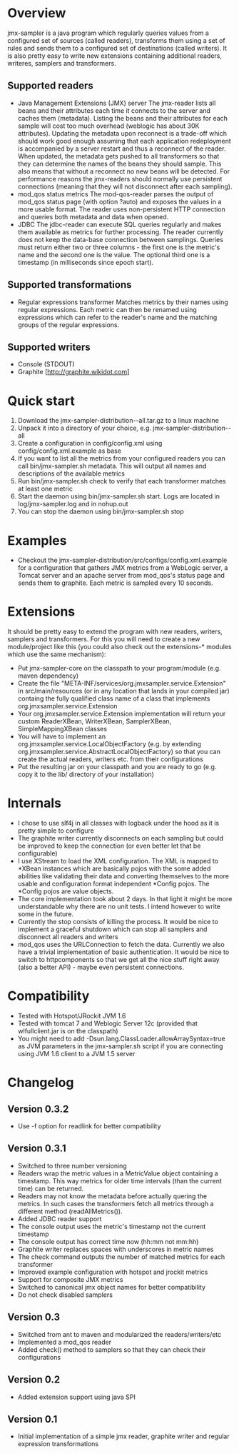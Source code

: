 Overview
========
jmx-sampler is a java program which regularly queries values from a configured set of sources (called readers), transforms them using a set of rules and sends them to a configured set of destinations (called writers). 
It is also pretty easy to write new extensions containing additional readers, writeres, samplers and transformers.

Supported readers
-----------------
* Java Management Extensions (JMX) server
The jmx-reader lists all beans and their attributes each time it connects to the server and caches them (metadata). Listing the beans and their attributes for each sample will cost too much overhead (weblogic has about 30K attributes). Updating the metadata upon reconnect is a trade-off which should work good enough assuming that each application redeployment is accompanied by a server restart and thus a reconnect of the reader. When updated, the metadata gets pushed to all transformers so that they can determine the names of the beans they should sample. This also means that without a reconnect no new beans will be detected. For performance reasons the jmx-readers should normally use persistent connections (meaning that they will not disconnect after each sampling).
* mod_qos status metrics
The mod-qos-reader parses the output of mod_qos status page (with option ?auto) and exposes the values in a more usable format. The reader uses non-persistent HTTP connection and queries both metadata and data when opened.
* JDBC
The jdbc-reader can execute SQL queries regularly and makes them available as metrics for further processing. The reader currently does not keep the data-base connection between samplings. Queries must return either two or three columns - the first one is the metric's name and the second one is the value. The optional third one is a timestamp (in milliseconds since epoch start).

Supported transformations
-------------------------
* Regular expressions transformer
Matches metrics by their names using regular expressions. Each metric can then be renamed using expressions which can refer to the reader's name and the matching groups of the regular expressions.

Supported writers
-----------------
* Console (STDOUT)
* Graphite [http://graphite.wikidot.com]

Quick start
===========
1. Download the jmx-sampler-distribution-<version>-all.tar.gz to a linux machine
2. Unpack it into a directory of your choice, e.g. jmx-sampler-distribution-<version>-all
3. Create a configuration in config/config.xml using config/config.xml.example as base
4. If you want to list all the metrics from your configured readers you can call bin/jmx-sampler.sh metadata. This will output all names and descriptions of the available metrics
5. Run bin/jmx-sampler.sh check to verify that each transformer matches at least one metric
6. Start the daemon using bin/jmx-sampler.sh start. Logs are located in log/jmx-sampler.log and in nohup.out
7. You can stop the daemon using bin/jmx-sampler.sh stop

Examples
========
* Checkout the jmx-sampler-distribution/src/configs/config.xml.example for a configuration that gathers JMX metrics from a WebLogic server, a Tomcat server and an apache server from mod_qos's status page and sends them to graphite. Each metric is sampled every 10 seconds.

Extensions
==========
It should be pretty easy to extend the program with new readers, writers, samplers and transformers. For this you will need to create a new module/project like this (you could also check out the extensions-* modules which use the same mechanism):
* Put jmx-sampler-core on the classpath to your program/module (e.g. maven dependency)
* Create the file "META-INF/services/org.jmxsampler.service.Extension" in src/main/resources (or in any location that lands in your compiled jar) containg the fully qualified class name of a class that implements org.jmxsampler.service.Extension
* Your org.jmxsampler.service.Extension implementation will return your custom ReaderXBean, WriterXBean, SamplerXBean, SimpleMappingXBean classes
* You will have to implement an org.jmxsampler.service.LocalObjectFactory (e.g. by extending org.jmxsampler.service.AbstractLocalObjectFactory) so that you can create the actual readers, writers etc. from their configurations
* Put the resulting jar on your classpath and you are ready to go (e.g. copy it to the lib/ directory of your installation)

Internals
=========
* I chose to use slf4j in all classes with logback under the hood as it is pretty simple to configure
* The graphite writer currently disconnects on each sampling but could be improved to keep the connection (or even better let that be configurable)
* I use XStream to load the XML configuration. The XML is mapped to *XBean instances which are basically pojos with the some added abilities like validating their data and converting themselves to the more usable and configuration format independent *Config pojos. The *Config pojos are value objects.
* The core implementation took about 2 days. In that light it might be more understandable why there are no unit tests. I intend however to write some in the future.
* Currently the stop consists of killing the process. It would be nice to implement a graceful shutdown which can stop all samplers and disconnect all readers and writers
* mod_qos uses the URLConnection to fetch the data. Currently we also have a trivial implementation of basic authentication. It would be nice to switch to httpcomponents so that we get all the nice stuff right away (also a better API) - maybe even persistent connections.

Compatibility
=============
* Tested with Hotspot/JRockit JVM 1.6
* Tested with tomcat 7 and Weblogic Server 12c (provided that wlfullclient.jar is on the classpath)
* You might need to add -Dsun.lang.ClassLoader.allowArraySyntax=true as JVM parameters in the jmx-sampler.sh script if you are connecting using JVM 1.6 client to a JVM 1.5 server

Changelog
=========

Version 0.3.2
-------------
* Use -f option for readlink for better compatibility

Version 0.3.1
-------------
* Switched to three number versioning
* Readers wrap the metric values in a MetricValue object containing a timestamp. This way metrics for older time intervals (than the current time) can be returned.
* Readers may not know the metadata before actually quering the metrics. In such cases the transformers fetch all metrics through a different method (readAllMetrics()).
* Added JDBC reader support
* The console output uses the metric's timestamp not the current timestamp
* The console output has correct time now (hh:mm not mm:hh)
* Graphite writer replaces spaces with underscores in metric names
* The check command outputs the number of matched metrics for each transformer
* Improved example configuration with hotspot and jrockit metrics
* Support for composite JMX metrics
* Switched to canonical jmx object names for better compatibility
* Do not check disabled samplers

Version 0.3
-----------
* Switched from ant to maven and modularized the readers/writers/etc
* Implemented a mod_qos reader
* Added check() method to samplers so that they can check their configurations

Version 0.2
-----------
* Added extension support using java SPI

Version 0.1
-----------
* Initial implementation of a simple jmx reader, graphite writer and regular expression transformations
